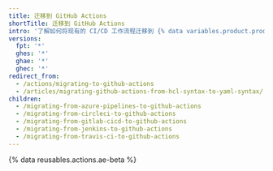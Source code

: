 ```yaml
---
title: 迁移到 GitHub Actions
shortTitle: 迁移到 GitHub Actions
intro: '了解如何将现有的 CI/CD 工作流程迁移到 {% data variables.product.prodname_actions %}。'
versions:
  fpt: '*'
  ghes: '*'
  ghae: '*'
  ghec: '*'
redirect_from:
  - /actions/migrating-to-github-actions
  - /articles/migrating-github-actions-from-hcl-syntax-to-yaml-syntax/
children:
  - /migrating-from-azure-pipelines-to-github-actions
  - /migrating-from-circleci-to-github-actions
  - /migrating-from-gitlab-cicd-to-github-actions
  - /migrating-from-jenkins-to-github-actions
  - /migrating-from-travis-ci-to-github-actions
---
```


{% data reusables.actions.ae-beta %}
